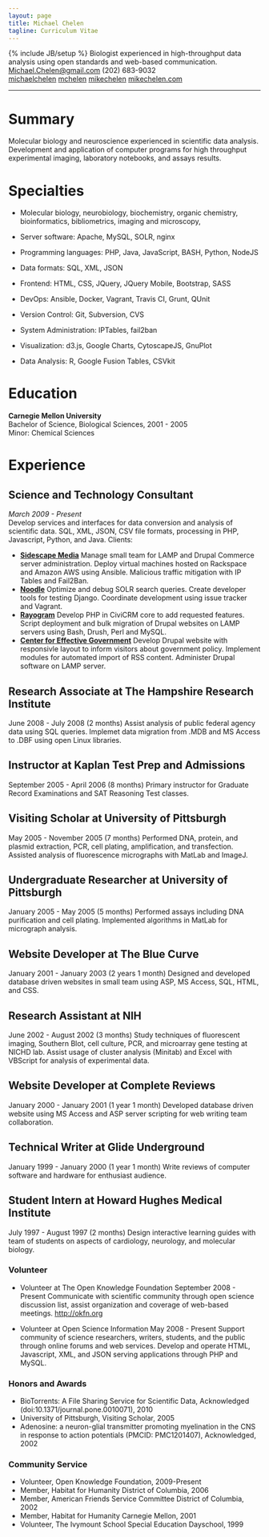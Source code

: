 ```yaml
---
layout: page
title: Michael Chelen
tagline: Curriculum Vitae
---
```

{% include JB/setup %}
Biologist experienced in high-throughput data analysis using open standards and web-based
communication.  
<i class="fa fa-envelope"></i> <Michael.Chelen@gmail.com>
<i class="fa fa-phone"></i> (202) 683-9032  
<i class="fa fa-linkedin"></i> [michaelchelen](https://www.linkedin.com/in/michaelchelen)
<i class="fa fa-github"></i> [mchelen](http://github.com/mchelen)
<i class="fa fa-twitter"></i> [mikechelen](http://twitter.com/MikeChelen)
<i class="fa fa-home"></i> [mikechelen.com](http://mikechelen.com)

- - -



# Summary #
Molecular biology and neuroscience experienced in scientific data analysis. Development and application of computer programs for high throughput experimental imaging, laboratory notebooks, and assays results.

# Specialties #

- Molecular biology, neurobiology, biochemistry, organic chemistry, bioinformatics, bibliometrics,
imaging and microscopy,

- Server software: Apache, MySQL, SOLR, nginx
- Programming languages: PHP, Java, JavaScript, BASH, Python, NodeJS
- Data formats: SQL, XML, JSON
- Frontend: HTML, CSS, JQuery, JQuery Mobile, Bootstrap, SASS
- DevOps: Ansible, Docker, Vagrant, Travis CI, Grunt, QUnit
- Version Control: Git, Subversion, CVS
- System Administration: IPTables, fail2ban
- Visualization: d3.js, Google Charts, CytoscapeJS, GnuPlot
- Data Analysis: R, Google Fusion Tables, CSVkit

# Education #

**Carnegie Mellon University**  
Bachelor of Science, Biological Sciences, 2001 - 2005  
Minor: Chemical Sciences


# Experience #

## Science and Technology Consultant
*March 2009 - Present*  
  Develop services and interfaces for data conversion and analysis of scientific data. SQL, XML, JSON, CSV file formats, processing in PHP, Javascript, Python, and Java.
  Clients:

 - **[Sidescape Media](http://example.com)** Manage small team for LAMP and Drupal Commerce server administration. Deploy virtual machines hosted on Rackspace and Amazon AWS using Ansible. Malicious traffic mitigation with IP Tables and Fail2Ban.
 - **[Noodle](http://www.noodle.com/)** Optimize and debug SOLR search queries. Create developer tools for testing Django. Coordinate development using issue tracker and Vagrant.
 - **[Rayogram](http://www.rayogram.com/)** Develop PHP in CiviCRM core to add requested features. Script deployment and bulk migration of Drupal websites on LAMP servers using Bash, Drush, Perl and MySQL.
 - **[Center for Effective Government](http://www.foreffectivegov.org/)** Develop Drupal website with responsivle layout to inform visitors about government policy. Implement modules for automated import of RSS content. Administer Drupal software on LAMP server.
  
## Research Associate at The Hampshire Research Institute

June 2008 - July 2008 (2 months)
  Assist analysis of public federal agency data using SQL queries. Implemet data migration from .MDB and MS Access to .DBF using open Linux libraries.

## Instructor at Kaplan Test Prep and Admissions
September 2005 - April 2006 (8 months)
  Primary instructor for Graduate Record Examinations and SAT Reasoning Test classes.
                                                                                               
## Visiting Scholar at University of Pittsburgh
May 2005 - November 2005 (7 months)
  Performed DNA, protein, and plasmid extraction, PCR, cell plating, amplification, and transfection.
  Assisted analysis of fluorescence micrographs with MatLab and ImageJ.

## Undergraduate Researcher at University of Pittsburgh
January 2005 - May 2005 (5 months)
  Performed assays including DNA purification and cell plating. Implemented algorithms in MatLab for micrograph analysis.

## Website Developer at The Blue Curve
January 2001 - January 2003 (2 years 1 month)
  Designed and developed database driven websites in small team using ASP, MS Access, SQL, HTML, and CSS.

## Research Assistant at NIH
June 2002 - August 2002 (3 months)
  Study techniques of fluorescent imaging, Southern Blot, cell culture, PCR, and microarray gene testing at NICHD lab. Assist usage of cluster analysis (Minitab) and Excel with VBScript for analysis of experimental data.

## Website Developer at Complete Reviews
January 2000 - January 2001 (1 year 1 month)
  Developed database driven website using MS Access and ASP server scripting for web writing team collaboration.

## Technical Writer at Glide Underground
January 1999 - January 2000 (1 year 1 month)
  Write reviews of computer software and hardware for enthusiast audience.

## Student Intern at Howard Hughes Medical Institute
July 1997 - August 1997 (2 months)
  Design interactive learning guides with team of students on aspects of cardiology, neurology, and molecular biology.

### Volunteer ###
 - Volunteer at The Open Knowledge Foundation
September 2008 - Present
  Communicate with scientific community through open science discussion list, assist organization and coverage of web-based meetings. http://okfn.org

 - Volunteer at Open Science Information
May 2008 - Present
  Support community of science researchers, writers, students, and the public through online forums and web services. Develop and operate HTML, Javascript, XML, and JSON serving applications through PHP and MySQL.



                                                     
### Honors and Awards ###
 - BioTorrents: A File Sharing Service for Scientific Data, Acknowledged (doi:10.1371/journal.pone.0010071), 2010
 - University of Pittsburgh, Visiting Scholar, 2005
 - Adenosine: a neuron-glial transmitter promoting myelination in the CNS in response to action potentials (PMCID: PMC1201407), Acknowledged, 2002

### Community Service ###
 - Volunteer, Open Knowledge Foundation, 2009-Present
 - Member, Habitat for Humanity District of Columbia, 2006
 - Member, American Friends Service Committee District of Columbia, 2002
 - Member, Habitat for Humanity Carnegie Mellon, 2001
 - Volunteer, The Ivymount School Special Education Dayschool, 1999



